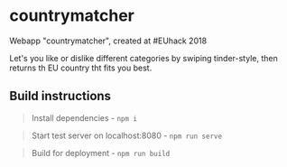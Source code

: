 # countrymatcher
Webapp "countrymatcher", created at #EUhack 2018

Let's you like or dislike different categories by swiping tinder-style,
then returns th EU country tht fits you best.

## Build instructions

> Install dependencies - `npm i`

> Start test server on localhost:8080 - `npm run serve`

> Build for deployment - `npm run build`
